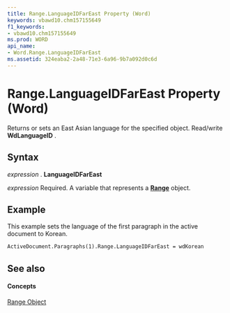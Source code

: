 ```yaml
---
title: Range.LanguageIDFarEast Property (Word)
keywords: vbawd10.chm157155649
f1_keywords:
- vbawd10.chm157155649
ms.prod: WORD
api_name:
- Word.Range.LanguageIDFarEast
ms.assetid: 324eaba2-2a48-71e3-6a96-9b7a092d0c6d
---
```



# Range.LanguageIDFarEast Property (Word)

Returns or sets an East Asian language for the specified object. Read/write  **WdLanguageID** .


## Syntax

 _expression_ . **LanguageIDFarEast**

 _expression_ Required. A variable that represents a **[Range](range-object-word.md)** object.


## Example

This example sets the language of the first paragraph in the active document to Korean.


```vb
ActiveDocument.Paragraphs(1).Range.LanguageIDFarEast = wdKorean
```


## See also


#### Concepts


[Range Object](range-object-word.md)

